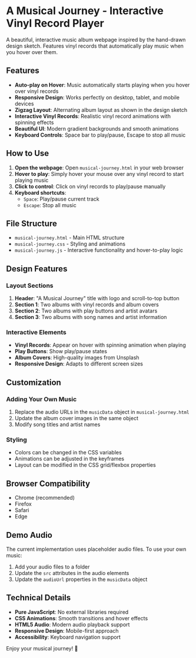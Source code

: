 # A Musical Journey - Interactive Vinyl Record Player

A beautiful, interactive music album webpage inspired by the hand-drawn design sketch. Features vinyl records that automatically play music when you hover over them.

## Features

- **Auto-play on Hover**: Music automatically starts playing when you hover over vinyl records
- **Responsive Design**: Works perfectly on desktop, tablet, and mobile devices
- **Zigzag Layout**: Alternating album layout as shown in the design sketch
- **Interactive Vinyl Records**: Realistic vinyl record animations with spinning effects
- **Beautiful UI**: Modern gradient backgrounds and smooth animations
- **Keyboard Controls**: Space bar to play/pause, Escape to stop all music

## How to Use

1. **Open the webpage**: Open `musical-journey.html` in your web browser
2. **Hover to play**: Simply hover your mouse over any vinyl record to start playing music
3. **Click to control**: Click on vinyl records to play/pause manually
4. **Keyboard shortcuts**:
   - `Space`: Play/pause current track
   - `Escape`: Stop all music

## File Structure

- `musical-journey.html` - Main HTML structure
- `musical-journey.css` - Styling and animations
- `musical-journey.js` - Interactive functionality and hover-to-play logic

## Design Features

### Layout Sections

1. **Header**: "A Musical Journey" title with logo and scroll-to-top button
2. **Section 1**: Two albums with vinyl records and album covers
3. **Section 2**: Two albums with play buttons and artist avatars
4. **Section 3**: Two albums with song names and artist information

### Interactive Elements

- **Vinyl Records**: Appear on hover with spinning animation when playing
- **Play Buttons**: Show play/pause states
- **Album Covers**: High-quality images from Unsplash
- **Responsive Design**: Adapts to different screen sizes

## Customization

### Adding Your Own Music

1. Replace the audio URLs in the `musicData` object in `musical-journey.html`
2. Update the album cover images in the same object
3. Modify song titles and artist names

### Styling

- Colors can be changed in the CSS variables
- Animations can be adjusted in the keyframes
- Layout can be modified in the CSS grid/flexbox properties

## Browser Compatibility

- Chrome (recommended)
- Firefox
- Safari
- Edge

## Demo Audio

The current implementation uses placeholder audio files. To use your own music:

1. Add your audio files to a folder
2. Update the `src` attributes in the audio elements
3. Update the `audioUrl` properties in the `musicData` object

## Technical Details

- **Pure JavaScript**: No external libraries required
- **CSS Animations**: Smooth transitions and hover effects
- **HTML5 Audio**: Modern audio playback support
- **Responsive Design**: Mobile-first approach
- **Accessibility**: Keyboard navigation support

Enjoy your musical journey! 🎵











